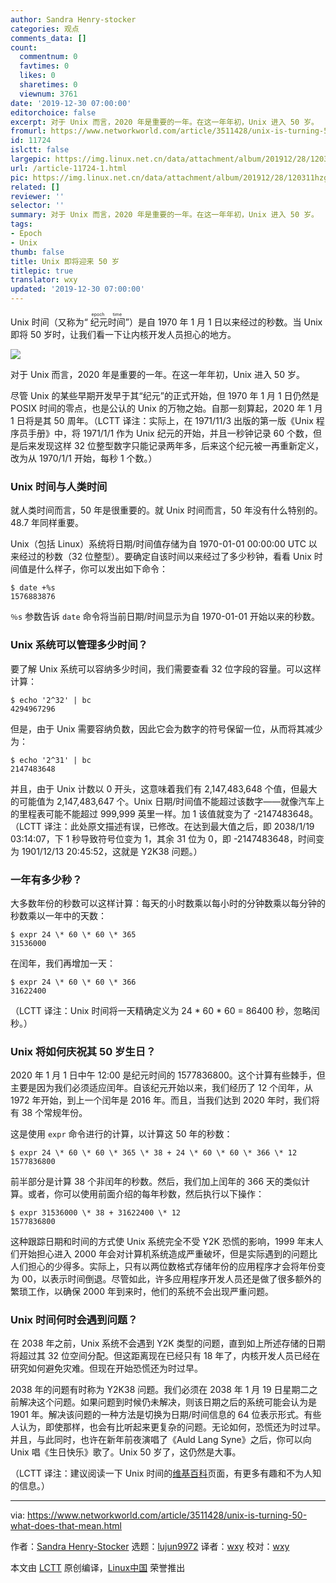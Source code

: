 ```yaml
---
author: Sandra Henry-stocker
categories: 观点
comments_data: []
count:
  commentnum: 0
  favtimes: 0
  likes: 0
  sharetimes: 0
  viewnum: 3761
date: '2019-12-30 07:00:00'
editorchoice: false
excerpt: 对于 Unix 而言，2020 年是重要的一年。在这一年年初，Unix 进入 50 岁。
fromurl: https://www.networkworld.com/article/3511428/unix-is-turning-50-what-does-that-mean.html
id: 11724
islctt: false
largepic: https://img.linux.net.cn/data/attachment/album/201912/28/120311hzghpxux1hp5t4xo.jpg
url: /article-11724-1.html
pic: https://img.linux.net.cn/data/attachment/album/201912/28/120311hzghpxux1hp5t4xo.jpg.thumb.jpg
related: []
reviewer: ''
selector: ''
summary: 对于 Unix 而言，2020 年是重要的一年。在这一年年初，Unix 进入 50 岁。
tags:
- Epoch
- Unix
thumb: false
title: Unix 即将迎来 50 岁
titlepic: true
translator: wxy
updated: '2019-12-30 07:00:00'
---
```


Unix 时间（又称为“<ruby> 纪元时间 <rt>  epoch time </rt></ruby>”）是自 1970 年 1 月 1 日以来经过的秒数。当 Unix 即将 50 岁时，让我们看一下让内核开发人员担心的地方。


![](/data/attachment/album/201912/28/120311hzghpxux1hp5t4xo.jpg)


对于 Unix 而言，2020 年是重要的一年。在这一年年初，Unix 进入 50 岁。


尽管 Unix 的某些早期开发早于其“纪元”的正式开始，但 1970 年 1 月 1 日仍然是 POSIX 时间的零点，也是公认的 Unix 的万物之始。自那一刻算起，2020 年 1 月 1 日将是其 50 周年。（LCTT 译注：实际上，在 1971/11/3 出版的第一版《Unix 程序员手册》中，将 1971/1/1 作为 Unix 纪元的开始，并且一秒钟记录 60 个数，但是后来发现这样 32 位整型数字只能记录两年多，后来这个纪元被一再重新定义，改为从 1970/1/1 开始，每秒 1 个数。）


### Unix 时间与人类时间


就人类时间而言，50 年是很重要的。就 Unix 时间而言，50 年没有什么特别的。48.7 年同样重要。


Unix（包括 Linux）系统将日期/时间值存储为自 1970-01-01 00:00:00 UTC 以来经过的秒数（32 位整型）。要确定自该时间以来经过了多少秒钟，看看 Unix 时间值是什么样子，你可以发出如下命令：



```
$ date +%s
1576883876
```

`％s` 参数告诉 `date` 命令将当前日期/时间显示为自 1970-01-01 开始以来的秒数。


### Unix 系统可以管理多少时间？


要了解 Unix 系统可以容纳多少时间，我们需要查看 32 位字段的容量。可以这样计算：



```
$ echo '2^32' | bc
4294967296
```

但是，由于 Unix 需要容纳负数，因此它会为数字的符号保留一位，从而将其减少为：



```
$ echo '2^31' | bc
2147483648
```

并且，由于 Unix 计数以 0 开头，这意味着我们有 2,147,483,648 个值，但最大的可能值为 2,147,483,647 个。Unix 日期/时间值不能超过该数字——就像汽车上的里程表可能不能超过 999,999 英里一样。加 1 该值就变为了 -2147483648。（LCTT 译注：此处原文描述有误，已修改。在达到最大值之后，即 2038/1/19 03:14:07，下 1 秒导致符号位变为 1，其余 31 位为 0，即 -2147483648，时间变为 1901/12/13 20:45:52，这就是 Y2K38 问题。）


### 一年有多少秒？


大多数年份的秒数可以这样计算：每天的小时数乘以每小时的分钟数乘以每分钟的秒数乘以一年中的天数：



```
$ expr 24 \* 60 \* 60 \* 365
31536000
```

在闰年，我们再增加一天：



```
$ expr 24 \* 60 \* 60 \* 366
31622400
```

（LCTT 译注：Unix 时间将一天精确定义为 24 \* 60 \* 60 = 86400 秒，忽略闰秒。）


### Unix 将如何庆祝其 50 岁生日？


2020 年 1 月 1 日中午 12:00 是纪元时间的 1577836800。这个计算有些棘手，但主要是因为我们必须适应闰年。自该纪元开始以来，我们经历了 12 个闰年，从 1972 年开始，到上一个闰年是 2016 年。而且，当我们达到 2020 年时，我们将有 38 个常规年份。


这是使用 `expr` 命令进行的计算，以计算这 50 年的秒数：



```
$ expr 24 \* 60 \* 60 \* 365 \* 38 + 24 \* 60 \* 60 \* 366 \* 12
1577836800
```

前半部分是计算 38 个非闰年的秒数。然后，我们加上闰年的 366 天的类似计算。或者，你可以使用前面介绍的每年秒数，然后执行以下操作：



```
$ expr 31536000 \* 38 + 31622400 \* 12
1577836800
```

这种跟踪日期和时间的方式使 Unix 系统完全不受 Y2K 恐慌的影响，1999 年末人们开始担心进入 2000 年会对计算机系统造成严重破坏，但是实际遇到的问题比人们担心的少得多。实际上，只有以两位数格式存储年份的应用程序才会将年份变为 00，以表示时间倒退。尽管如此，许多应用程序开发人员还是做了很多额外的繁琐工作，以确保 2000 年到来时，他们的系统不会出现严重问题。


### Unix 时间何时会遇到问题？


在 2038 年之前，Unix 系统不会遇到 Y2K 类型的问题，直到如上所述存储的日期将超过其 32 位空间分配。但这距离现在已经只有 18 年了，内核开发人员已经在研究如何避免灾难。但现在开始恐慌还为时过早。


2038 年的问题有时称为 Y2K38 问题。我们必须在 2038 年 1 月 19 日星期二之前解决这个问题。如果问题到时候仍未解决，则该日期之后的系统可能会认为是 1901 年。解决该问题的一种方法是切换为日期/时间信息的 64 位表示形式。有些人认为，即使那样，也会有比听起来更复杂的问题。无论如何，恐慌还为时过早。并且，与此同时，也许在新年前夜演唱了《Auld Lang Syne》之后，你可以向 Unix 唱《生日快乐》歌了。Unix 50 岁了，这仍然是大事。


（LCTT 译注：建议阅读一下 Unix 时间的[维基百科](https://en.wikipedia.org/wiki/Unix_time)页面，有更多有趣和不为人知的信息。）




---


via: <https://www.networkworld.com/article/3511428/unix-is-turning-50-what-does-that-mean.html>


作者：[Sandra Henry-Stocker](https://www.networkworld.com/author/Sandra-Henry_Stocker/) 选题：[lujun9972](https://github.com/lujun9972) 译者：[wxy](https://github.com/wxy) 校对：[wxy](https://github.com/wxy)


本文由 [LCTT](https://github.com/LCTT/TranslateProject) 原创编译，[Linux中国](https://linux.cn/) 荣誉推出